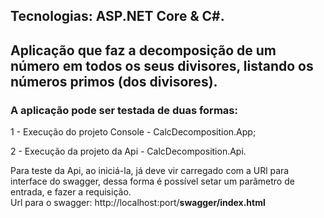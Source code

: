 <h2>Tecnologias: <span>ASP.NET Core & C#.</span> </h2> 
<h2>Aplicação que faz a decomposição de um número em todos os seus divisores, listando os números primos (dos divisores).</h2>

<h3>A aplicação pode ser testada de duas formas:</h3>

<p>
	1 - Execução do projeto Console - CalcDecomposition.App; <br />	
</p>

<p>
	2 - Execução da projeto da Api - CalcDecomposition.Api. <br />
</p>
  
  Para teste da Api, ao iniciá-la, já deve vir carregado com a URl para interface do swagger, dessa forma é possível setar um parâmetro de entrada, e fazer a requisição. <br />
  Url para o swagger: http://localhost:port/<b>swagger/index.html</b>

